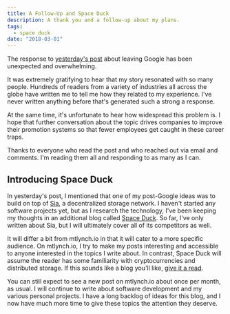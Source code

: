 ```yaml
---
title: A Follow-Up and Space Duck
description: A thank you and a follow-up about my plans.
tags:
  - space duck
date: "2018-03-01"
---
```


The response to [yesterday's post](/why-i-quit-google/) about leaving Google has been unexpected and overwhelming.

It was extremely gratifying to hear that my story resonated with so many people. Hundreds of readers from a variety of industries all across the globe have written me to tell me how they related to my experience. I've never written anything before that's generated such a strong a response.

At the same time, it's unfortunate to hear how widespread this problem is. I hope that further conversation about the topic drives companies to improve their promotion systems so that fewer employees get caught in these career traps.

Thanks to everyone who read the post and who reached out via email and comments. I'm reading them all and responding to as many as I can.

## Introducing Space Duck

In yesterday's post, I mentioned that one of my post-Google ideas was to build on top of [Sia](/tags/sia), a decentralized storage network. I haven't started any software projects yet, but as I research the technology, I've been keeping my thoughts in an additional blog called [Space Duck](https://blog.spaceduck.io/). So far, I've only written about Sia, but I will ultimately cover all of its competitors as well.

It will differ a bit from mtlynch.io in that it will cater to a more specific audience. On mtlynch.io, I try to make my posts interesting and accessible to anyone interested in the topics I write about. In contrast, Space Duck will assume the reader has some familiarity with cryptocurrencies and distributed storage. If this sounds like a blog you'll like, [give it a read](https://blog.spaceduck.io).

You can still expect to see a new post on mtlynch.io about once per month, as usual. I will continue to write about software development and my various personal projects. I have a long backlog of ideas for this blog, and I now have much more time to give these topics the attention they deserve.
